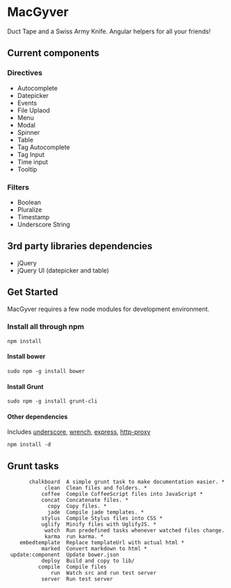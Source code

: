 # MacGyver #

Duct Tape and a Swiss Army Knife. Angular helpers for all your friends!

## Current components ##

### Directives ###
 - Autocomplete
 - Datepicker
 - Events
 - File Uplaod
 - Menu
 - Modal
 - Spinner
 - Table
 - Tag Autocomplete
 - Tag Input
 - Time input
 - Tooltip

### Filters ###
 - Boolean
 - Pluralize
 - Timestamp
 - Underscore String

## 3rd party libraries dependencies ##
 - jQuery
 - jQuery UI (datepicker and table)

## Get Started ##
MacGyver requires a few node modules for development environment.

### Install all through npm ###

  `npm install`

#### Install bower ####

  `sudo npm -g install bower`

#### Install Grunt ####

  `sudo npm -g install grunt-cli`

#### Other dependencies ####
  Includes [underscore](https://npmjs.org/package/underscore),
           [wrench](https://npmjs.org/package/wrench),
           [express](https://npmjs.org/package/express),
           [http-proxy](https://npmjs.org/package/http-proxy)

  `npm install -d`

## Grunt tasks ##

```
       chalkboard  A simple grunt task to make documentation easier. *
            clean  Clean files and folders. *
           coffee  Compile CoffeeScript files into JavaScript *
           concat  Concatenate files. *
             copy  Copy files. *
             jade  Compile jade templates. *
           stylus  Compile Stylus files into CSS *
           uglify  Minify files with UglifyJS. *
            watch  Run predefined tasks whenever watched files change.
            karma  run karma. *
    embedtemplate  Replace templateUrl with actual html *
           marked  Convert markdown to html *
 update:component  Update bower.json
           deploy  Build and copy to lib/
          compile  Compile files
              run  Watch src and run test server
           server  Run test server
```
